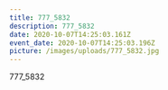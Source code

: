 ```yaml
---
title: 777_5832
description: 777_5832
date: 2020-10-07T14:25:03.161Z
event_date: 2020-10-07T14:25:03.196Z
picture: /images/uploads/777_5832.jpg
---
```

777_5832